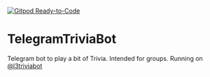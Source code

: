 [![Gitpod Ready-to-Code](https://img.shields.io/badge/Gitpod-Ready--to--Code-blue?logo=gitpod)](https://gitpod.io/#https://github.com/LuisMayo/TelegramTriviaBot) 

# TelegramTriviaBot
Telegram bot to play a bit of Trivia. Intended for groups. Running on [@l3triviabot](https://t.me/l3triviabot)

